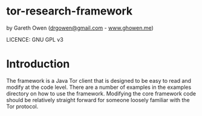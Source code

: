 tor-research-framework
======================
by Gareth Owen (drgowen@gmail.com - www.ghowen.me)

LICENCE: GNU GPL v3

Introduction
============

The framework is a Java Tor client that is designed to be easy to read and modify at the code level.  There are a number of examples in the examples directory on how to use the framework.  Modifying the core framework code should be relatively straight forward for someone loosely familiar with the Tor protocol.


